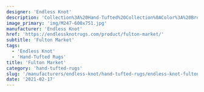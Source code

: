 ```yaml
---
designer: 'Endless Knot'
description: 'Collection%3A%20Hand-Tufted%20Collection%0AColor%3A%20Bronze%0AMaterial%3A%20Wool%20%26%20ViscoseStyle%3A%20Abstract%2C%20Contemporary'
image_primary: 'img/M247-600x751.jpg'
manufacturer: 'Endless Knot'
href: 'https://endlessknotrugs.com/product/fulton-market/'
subtitle: 'Fulton Market'
tags:
  - 'Endless Knot'
  - 'Hand-Tufted Rugs'
title: 'Fulton Market'
category: 'hand-tufted-rugs'
slug: '/manufacturers/endless-knot/hand-tufted-rugs/endless-knot-fulton-market'
date: '2021-02-17'
---
```

